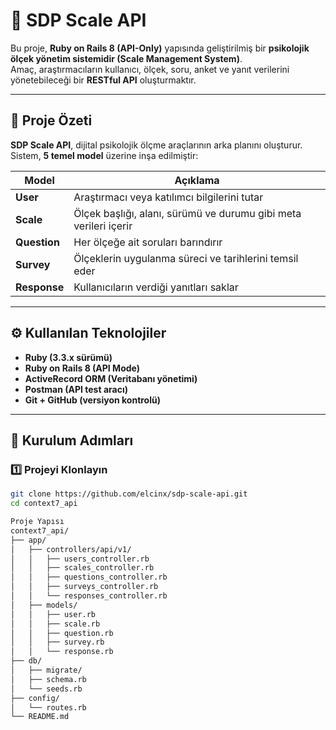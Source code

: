 # 🧠 SDP Scale API

Bu proje, **Ruby on Rails 8 (API-Only)** yapısında geliştirilmiş bir **psikolojik ölçek yönetim sistemidir (Scale Management System)**.  
Amaç, araştırmacıların kullanıcı, ölçek, soru, anket ve yanıt verilerini yönetebileceği bir **RESTful API** oluşturmaktır.

---

## 🚀 Proje Özeti

**SDP Scale API**, dijital psikolojik ölçme araçlarının arka planını oluşturur.  
Sistem, **5 temel model** üzerine inşa edilmiştir:

| Model | Açıklama |
|--------|-----------|
| **User** | Araştırmacı veya katılımcı bilgilerini tutar |
| **Scale** | Ölçek başlığı, alanı, sürümü ve durumu gibi meta verileri içerir |
| **Question** | Her ölçeğe ait soruları barındırır |
| **Survey** | Ölçeklerin uygulanma süreci ve tarihlerini temsil eder |
| **Response** | Kullanıcıların verdiği yanıtları saklar |

---

## ⚙️ Kullanılan Teknolojiler

- **Ruby (3.3.x sürümü)**  
- **Ruby on Rails 8 (API Mode)**  
- **ActiveRecord ORM (Veritabanı yönetimi)**  
- **Postman (API test aracı)**  
- **Git + GitHub (versiyon kontrolü)**  

---

## 🧩 Kurulum Adımları

### 1️⃣ Projeyi Klonlayın
```bash
git clone https://github.com/elcinx/sdp-scale-api.git
cd context7_api

Proje Yapısı
context7_api/
├── app/
│   ├── controllers/api/v1/
│   │   ├── users_controller.rb
│   │   ├── scales_controller.rb
│   │   ├── questions_controller.rb
│   │   ├── surveys_controller.rb
│   │   └── responses_controller.rb
│   ├── models/
│   │   ├── user.rb
│   │   ├── scale.rb
│   │   ├── question.rb
│   │   ├── survey.rb
│   │   └── response.rb
├── db/
│   ├── migrate/
│   ├── schema.rb
│   └── seeds.rb
├── config/
│   └── routes.rb
└── README.md

